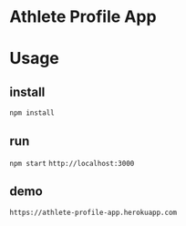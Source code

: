 # Athlete Profile App

# Usage

## install
`npm install`

## run
`npm start`
`http://localhost:3000`

## demo
`https://athlete-profile-app.herokuapp.com`